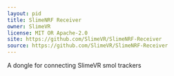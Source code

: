 ```yaml
---
layout: pid
title: SlimeNRF Receiver
owner: SlimeVR
license: MIT OR Apache-2.0
site: https://github.com/SlimeVR/SlimeNRF-Receiver
source: https://github.com/SlimeVR/SlimeNRF-Receiver
---
```

A dongle for connecting SlimeVR smol trackers